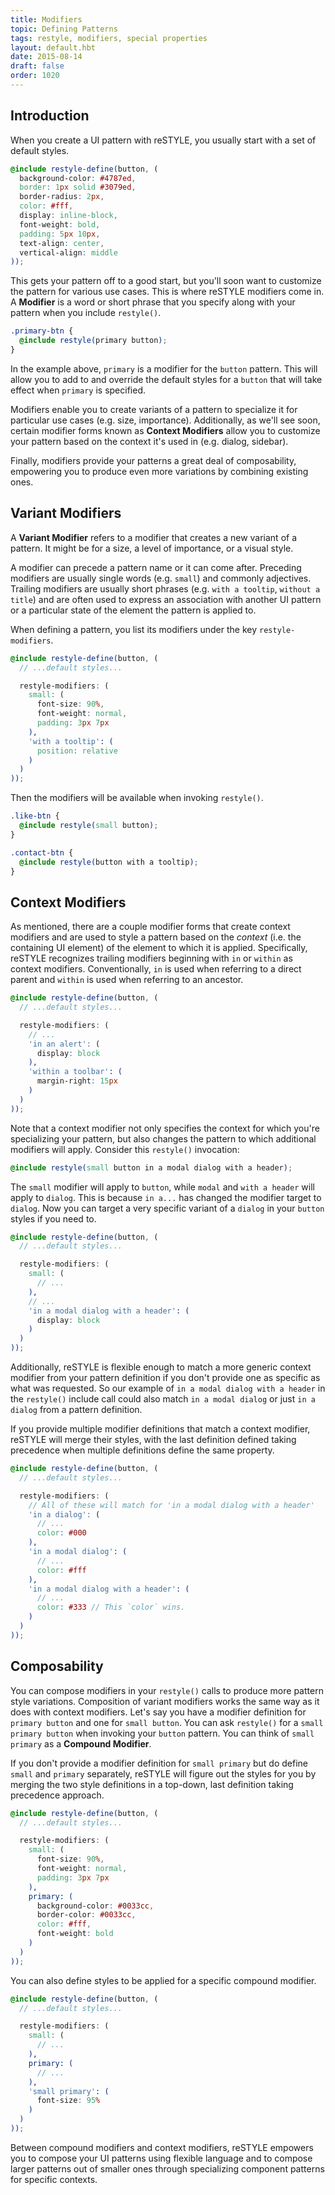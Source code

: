 ```yaml
---
title: Modifiers
topic: Defining Patterns
tags: restyle, modifiers, special properties
layout: default.hbt
date: 2015-08-14
draft: false
order: 1020
---
```


## Introduction

When you create a UI pattern with reSTYLE, you usually start with a set of
default styles.

```scss
@include restyle-define(button, (
  background-color: #4787ed,
  border: 1px solid #3079ed,
  border-radius: 2px,
  color: #fff,
  display: inline-block,
  font-weight: bold,
  padding: 5px 10px,
  text-align: center,
  vertical-align: middle
));
```

This gets your pattern off to a good start, but you'll soon want to customize
the pattern for various use cases. This is where reSTYLE modifiers come in. A
**Modifier** is a word or short phrase that you specify along with your pattern
when you include `restyle()`.

```scss
.primary-btn {
  @include restyle(primary button);
}
```

In the example above, `primary` is a modifier for the `button` pattern. This
will allow you to add to and override the default styles for a `button` that
will take effect when `primary` is specified.

Modifiers enable you to create variants of a pattern to specialize it for
particular use cases (e.g. size, importance). Additionally, as we'll see soon,
certain modifier forms known as **Context Modifiers** allow you to customize
your pattern based on the context it's used in (e.g. dialog, sidebar).

Finally, modifiers provide your patterns a great deal of composability,
empowering you to produce even more variations by combining existing ones.

## Variant Modifiers

A **Variant Modifier** refers to a modifier that creates a new variant of a
pattern. It might be for a size, a level of importance, or a visual style.

A modifier can precede a pattern name or it can come after. Preceding modifiers
are usually single words (e.g. `small`) and commonly adjectives. Trailing
modifiers are usually short phrases (e.g. `with a tooltip`, `without a title`)
and are often used to express an association with another UI pattern or a
particular state of the element the pattern is applied to.

When defining a pattern, you list its modifiers under the key
`restyle-modifiers`.

```scss
@include restyle-define(button, (
  // ...default styles...

  restyle-modifiers: (
    small: (
      font-size: 90%,
      font-weight: normal,
      padding: 3px 7px
    ),
    'with a tooltip': (
      position: relative
    )
  )
));
```

Then the modifiers will be available when invoking `restyle()`.

```scss
.like-btn {
  @include restyle(small button);
}

.contact-btn {
  @include restyle(button with a tooltip);
}
```

## Context Modifiers

As mentioned, there are a couple modifier forms that create context modifiers
and are used to style a pattern based on the *context* (i.e. the containing UI
element) of the element to which it is applied. Specifically, reSTYLE recognizes
trailing modifiers beginning with `in` or `within` as context modifiers.
Conventionally, `in` is used when referring to a direct parent and `within` is
used when referring to an ancestor.

```scss
@include restyle-define(button, (
  // ...default styles...

  restyle-modifiers: (
    // ...
    'in an alert': (
      display: block
    ),
    'within a toolbar': (
      margin-right: 15px
    )
  )
));
```

Note that a context modifier not only specifies the context for which you're
specializing your pattern, but also changes the pattern to which additional
modifiers will apply. Consider this `restyle()` invocation:

```scss
@include restyle(small button in a modal dialog with a header);
```

The `small` modifier will apply to `button`, while `modal` and `with a header`
will apply to `dialog`. This is because `in a...` has changed the modifier
target to `dialog`. Now you can target a very specific variant of a `dialog` in
your `button` styles if you need to.

```scss
@include restyle-define(button, (
  // ...default styles...

  restyle-modifiers: (
    small: (
      // ...
    ),
    // ...
    'in a modal dialog with a header': (
      display: block
    )
  )
));
```

Additionally, reSTYLE is flexible enough to match a more generic context
modifier from your pattern definition if you don't provide one as specific as
what was requested. So our example of `in a modal dialog with a header` in the
`restyle()` include call could also match `in a modal dialog` or just `in a
dialog` from a pattern definition.

If you provide multiple modifier definitions that match a context modifier,
reSTYLE will merge their styles, with the last definition defined taking
precedence when multiple definitions define the same property.

```scss
@include restyle-define(button, (
  // ...default styles...

  restyle-modifiers: (
    // All of these will match for 'in a modal dialog with a header'
    'in a dialog': (
      // ...
      color: #000
    ),
    'in a modal dialog': (
      // ...
      color: #fff
    ),
    'in a modal dialog with a header': (
      // ...
      color: #333 // This `color` wins.
    )
  )
));
```

## Composability

You can compose modifiers in your `restyle()` calls to produce more pattern
style variations. Composition of variant modifiers works the same way as it does
with context modifiers. Let's say you have a modifier definition for `primary
button` and one for `small button`. You can ask `restyle()` for a `small primary
button` when invoking your `button` pattern. You can think of `small primary` as
a **Compound Modifier**.

If you don't provide a modifier definition for `small primary` but do define
`small` and `primary` separately, reSTYLE will figure out the styles for you by
merging the two style definitions in a top-down, last definition taking
precedence approach.

```scss
@include restyle-define(button, (
  // ...default styles...

  restyle-modifiers: (
    small: (
      font-size: 90%,
      font-weight: normal,
      padding: 3px 7px
    ),
    primary: (
      background-color: #0033cc,
      border-color: #0033cc,
      color: #fff,
      font-weight: bold
    )
  )
));
```

You can also define styles to be applied for a specific compound modifier.

```scss
@include restyle-define(button, (
  // ...default styles...

  restyle-modifiers: (
    small: (
      // ...
    ),
    primary: (
      // ...
    ),
    'small primary': (
      font-size: 95%
    )
  )
));
```

Between compound modifiers and context modifiers, reSTYLE empowers you to
compose your UI patterns using flexible language and to compose larger patterns
out of smaller ones through specializing component patterns for specific
contexts.

<!--
TODO: Uncomment when states page is ready.
## Up Next

Learn about [reSTYLE states]({{link "documentation/states"}}).
-->
